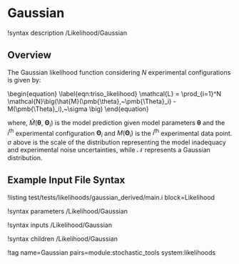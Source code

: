 # Gaussian

!syntax description /Likelihood/Gaussian

## Overview

The Gaussian likelihood function considering $N$ experimental configurations is given by:

\begin{equation}
    \label{eqn:triso_likelihood}
    \mathcal{L} = \prod_{i=1}^N \mathcal{N}\big(\hat{M}(\pmb{\theta},~\pmb{\Theta}_i) - M(\pmb{\Theta}_i),~\sigma \big)
\end{equation}

where, $\hat{M}(\pmb{\theta},~\pmb{\Theta}_i)$ is the model prediction given model parameters $\pmb{\theta}$ and the $i^{\text{th}}$ experimental configuration $\pmb{\Theta}_i$ and $M(\pmb{\Theta}_i)$ is the $i^{\text{th}}$ experimental data point. $\sigma$ above is the scale of the distribution representing the model inadequacy and experimental noise uncertainties, while $\mathcal{N}$ represents a Gaussian distribution.

## Example Input File Syntax

!listing test/tests/likelihoods/gaussian_derived/main.i block=Likelihood

!syntax parameters /Likelihood/Gaussian

!syntax inputs /Likelihood/Gaussian

!syntax children /Likelihood/Gaussian

!tag name=Gaussian pairs=module:stochastic_tools system:likelihoods
